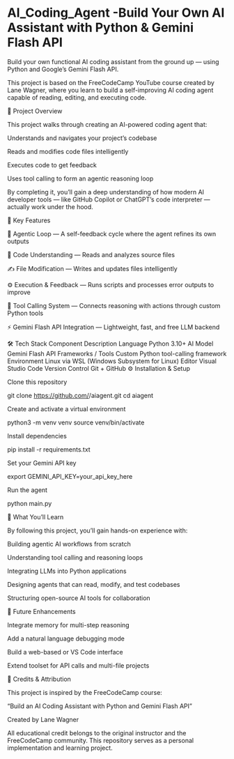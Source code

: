 # AI_Coding_Agent -Build Your Own AI Assistant with Python & Gemini Flash API

Build your own functional AI coding assistant from the ground up — using Python and Google’s Gemini Flash API.

This project is based on the FreeCodeCamp YouTube course
 created by Lane Wagner, where you learn to build a self-improving AI coding agent capable of reading, editing, and executing code.

🚀 Project Overview

This project walks through creating an AI-powered coding agent that:

Understands and navigates your project’s codebase

Reads and modifies code files intelligently

Executes code to get feedback

Uses tool calling to form an agentic reasoning loop

By completing it, you’ll gain a deep understanding of how modern AI developer tools — like GitHub Copilot or ChatGPT’s code interpreter — actually work under the hood.

🧩 Key Features

🤖 Agentic Loop — A self-feedback cycle where the agent refines its own outputs

🧠 Code Understanding — Reads and analyzes source files

✍️ File Modification — Writes and updates files intelligently

⚙️ Execution & Feedback — Runs scripts and processes error outputs to improve

🔗 Tool Calling System — Connects reasoning with actions through custom Python tools

⚡ Gemini Flash API Integration — Lightweight, fast, and free LLM backend

🛠️ Tech Stack
Component	Description
Language	Python 3.10+
AI Model	Gemini Flash API
Frameworks / Tools	Custom Python tool-calling framework
Environment	Linux via WSL (Windows Subsystem for Linux)
Editor	Visual Studio Code
Version Control	Git + GitHub
⚙️ Installation & Setup

Clone this repository

git clone https://github.com/<your-username>/aiagent.git
cd aiagent


Create and activate a virtual environment

python3 -m venv venv
source venv/bin/activate


Install dependencies

pip install -r requirements.txt


Set your Gemini API key

export GEMINI_API_KEY=your_api_key_here


Run the agent

python main.py

📘 What You’ll Learn

By following this project, you’ll gain hands-on experience with:

Building agentic AI workflows from scratch

Understanding tool calling and reasoning loops

Integrating LLMs into Python applications

Designing agents that can read, modify, and test codebases

Structuring open-source AI tools for collaboration

🌱 Future Enhancements

Integrate memory for multi-step reasoning

Add a natural language debugging mode

Build a web-based or VS Code interface

Extend toolset for API calls and multi-file projects

🙏 Credits & Attribution

This project is inspired by the FreeCodeCamp course:

“Build an AI Coding Assistant with Python and Gemini Flash API”

Created by Lane Wagner

All educational credit belongs to the original instructor and the FreeCodeCamp community.
This repository serves as a personal implementation and learning project.
